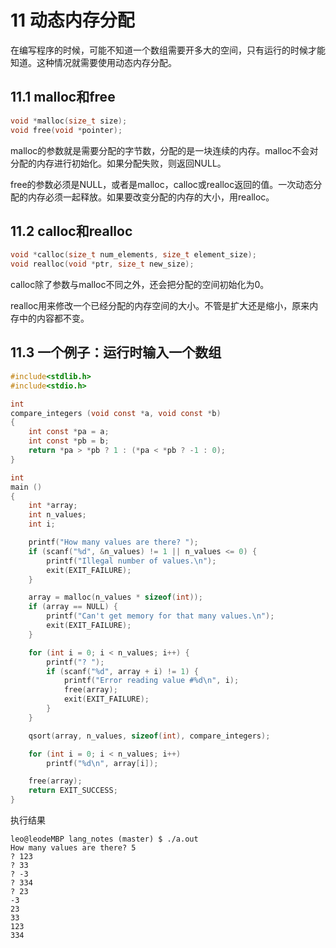 # 11 动态内存分配

在编写程序的时候，可能不知道一个数组需要开多大的空间，只有运行的时候才能知道。这种情况就需要使用动态内存分配。

## 11.1 malloc和free

```c
void *malloc(size_t size);
void free(void *pointer);
```

malloc的参数就是需要分配的字节数，分配的是一块连续的内存。malloc不会对分配的内存进行初始化。如果分配失败，则返回NULL。

free的参数必须是NULL，或者是malloc，calloc或realloc返回的值。一次动态分配的内存必须一起释放。如果要改变分配的内存的大小，用realloc。

## 11.2 calloc和realloc

```c
void *calloc(size_t num_elements, size_t element_size);
void realloc(void *ptr, size_t new_size);
```

calloc除了参数与malloc不同之外，还会把分配的空间初始化为0。

realloc用来修改一个已经分配的内存空间的大小。不管是扩大还是缩小，原来内存中的内容都不变。

## 11.3 一个例子：运行时输入一个数组

```c
#include<stdlib.h>
#include<stdio.h>

int
compare_integers (void const *a, void const *b)
{
    int const *pa = a;
    int const *pb = b;
    return *pa > *pb ? 1 : (*pa < *pb ? -1 : 0);
}

int
main ()
{
    int *array;
    int n_values;
    int i;

    printf("How many values are there? ");
    if (scanf("%d", &n_values) != 1 || n_values <= 0) {
        printf("Illegal number of values.\n");
        exit(EXIT_FAILURE);
    }

    array = malloc(n_values * sizeof(int));
    if (array == NULL) {
        printf("Can't get memory for that many values.\n");
        exit(EXIT_FAILURE);
    }

    for (int i = 0; i < n_values; i++) {
        printf("? ");
        if (scanf("%d", array + i) != 1) {
            printf("Error reading value #%d\n", i);
            free(array);
            exit(EXIT_FAILURE);
        }
    }

    qsort(array, n_values, sizeof(int), compare_integers);

    for (int i = 0; i < n_values; i++)
        printf("%d\n", array[i]);

    free(array);
    return EXIT_SUCCESS;
}
```

执行结果

```
leo@leodeMBP lang_notes (master) $ ./a.out 
How many values are there? 5
? 123
? 33
? -3
? 334
? 23
-3
23
33
123
334
```
